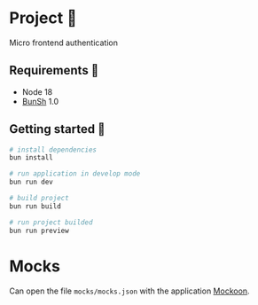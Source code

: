 # Project 🥤

Micro frontend authentication

## Requirements 🧸

* Node 18
* [BunSh](https://bun.sh/docs) 1.0

## Getting started 🚀

```bash
# install dependencies
bun install

# run application in develop mode
bun run dev

# build project
bun run build

# run project builded
bun run preview
```

# Mocks

Can open the file `mocks/mocks.json` with the application [Mockoon](https://mockoon.com/).


